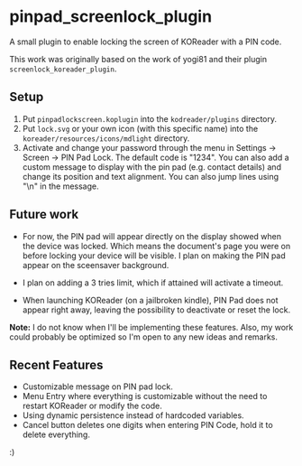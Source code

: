 # pinpad_screenlock_plugin

A small plugin to enable locking the screen of KOReader with a PIN code.

This work was originally based on the work of yogi81 and their plugin `screenlock_koreader_plugin`.

## Setup

1. Put `pinpadlockscreen.koplugin` into the `kodreader/plugins` directory.
2. Put `lock.svg` or your own icon (with this specific name) into the `koreader/resources/icons/mdlight` directory.
3. Activate and change your password through the menu in Settings -> Screen -> PIN Pad Lock.
The default code is "1234". You can also add a custom message to display with the pin pad (e.g. contact details) and change its position and text alignment. You can also jump lines using "\n" in the message.

## Future work

* For now, the PIN pad will appear directly on the display showed when the device was locked.
Which means the document's page you were on before locking your device will be visible.
I plan on making the PIN pad appear on the sceensaver background.

* I plan on adding a 3 tries limit, which if attained will activate a timeout.

* When launching KOReader (on a jailbroken kindle), PIN Pad does not appear right away, leaving the possibility to deactivate or reset the lock.

**Note:** I do not know when I'll be implementing these features. Also, my work could probably be optimized so I'm open to any new ideas and remarks.

## Recent Features

* Customizable message on PIN pad lock.
* Menu Entry where everything is customizable without the need to restart KOReader or modify the code.
* Using dynamic persistence instead of hardcoded variables.
* Cancel button deletes one digits when entering PIN Code, hold it to delete everything.

:)
